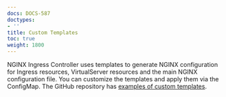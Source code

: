 ```yaml
---
docs: DOCS-587
doctypes:
- ''
title: Custom Templates
toc: true
weight: 1800
---
```


NGINX Ingress Controller uses templates to generate NGINX configuration for Ingress resources, VirtualServer resources and the main NGINX configuration file. You can customize the templates and apply them via the ConfigMap. The GitHub repository has [examples of custom templates](https://github.com/nginxinc/kubernetes-ingress/tree/v3.5.1/examples/shared-examples/custom-templates).
